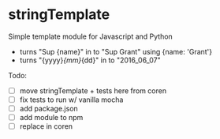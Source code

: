 
# stringTemplate
Simple template module for Javascript and Python

- turns "Sup {name}" in to "Sup Grant" using {name: 'Grant'}
- turns "{yyyy}_{mm}_{dd}" in to "2016_06_07"

Todo:
- [ ] move stringTemplate + tests here from coren
- [ ] fix tests to run w/ vanilla mocha
- [ ] add package.json
- [ ] add module to npm
- [ ] replace in coren

